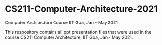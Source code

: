 # CS211-Computer-Architecture-2021
Computer Architecture Course IIT Goa, Jan - May 2021

This respository contains all ppt presentation files that were used in the course CS211 Computer Architecture, IIT Goa, Jan - May 2021.

